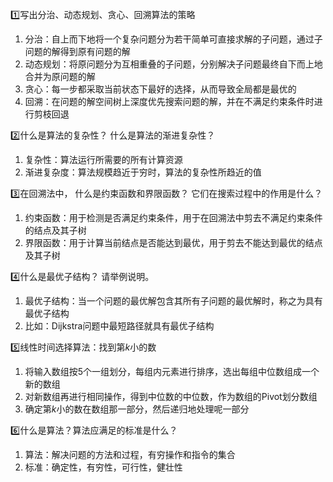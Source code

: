 :one:写出分治、动态规划、贪心、回溯算法的策略  

1. 分治：自上而下地将一个复杂问题分为若干简单可直接求解的子问题，通过子问题的解得到原有问题的解
2. 动态规划：将原问题分为互相重叠的子问题，分别解决子问题最终自下而上地合并为原问题的解
3. 贪心：每一步都采取当前状态下最好的选择，从而导致全局都是最优的
4. 回溯：在问题的解空间树上深度优先搜索问题的解，并在不满足约束条件时进行剪枝回退

:two:什么是算法的复杂性？ 什么是算法的渐进复杂性？  

1. 复杂性：算法运行所需要的所有计算资源
2. 渐进复杂度：算法规模趋近于穷时，算法的复杂性所趋近的值

:three:在回溯法中， 什么是约束函数和界限函数？ 它们在搜索过程中的作用是什么？

1. 约束函数：用于检测是否满足约束条件，用于在回溯法中剪去不满足约束条件的结点及其子树
2. 界限函数：用于计算当前结点是否能达到最优，用于剪去不能达到最优的结点及其子树

:four:什么是最优子结构？ 请举例说明。  

1. 最优子结构：当一个问题的最优解包含其所有子问题的最优解时，称之为具有最优子结构
2. 比如：$\text{Dijkstra}$问题中最短路径就具有最优子结构

:five:线性时间选择算法：找到第$k$小的数

1. 将输入数组按$5$个一组划分，每组内元素进行排序，选出每组中位数组成一个新的数组
2. 对新数组再进行相同操作，得到中位数的中位数，作为数组的$\text{Pivot}$划分数组
3. 确定第$k$小的数在数组那一部分，然后递归地处理呢一部分

:six:什么是算法？算法应满足的标准是什么？  

1. 算法：解决问题的方法和过程，有穷操作和指令的集合
2. 标准：确定性，有穷性，可行性，健壮性